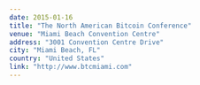 ```yaml
---
date: 2015-01-16
title: "The North American Bitcoin Conference"
venue: "Miami Beach Convention Centre"
address: "3001 Convention Centre Drive"
city: "Miami Beach, FL"
country: "United States"
link: "http://www.btcmiami.com"
---
```

